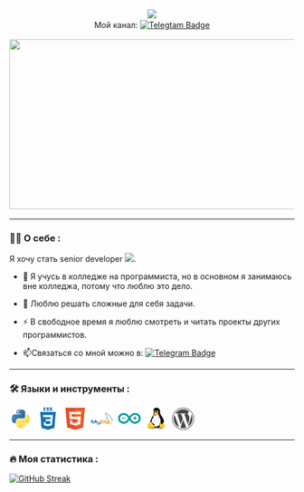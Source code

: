 <div id="header" align="center">
  <img src="https://i.pinimg.com/originals/75/8f/1c/758f1cd8cede9c3e4711306fc030f4ce.gif" width="150"/>
</div>

<div id="badges" align="center">
  Мой канал:
  <a href="https://t.me/a1exeyvich">
    <img src="https://img.shields.io/badge/Telegram-blue?style=for-the-badge&logo=telegram`&logoColor=white" alt="Telegtam Badge"/>
  </a>
</div>

<div align="center">
  <img src="https://komarev.com/ghpvc/?username=A1exeyevich&style=flat-square&color=blue" alt=""/>
</div>

<div align="center">
  <img src="https://media.giphy.com/media/dWesBcTLavkZuG35MI/giphy.gif" width="600" height="300"/>
</div>

___
### :woman_technologist: О себе :
Я хочу стать senior developer <img src="https://media.giphy.com/media/WUlplcMpOCEmTGBtBW/giphy.gif" width="30">.

- :telescope: Я учусь в колледже на программиста, но в основном я занимаюсь вне колледжа, потому что люблю это дело. 

- :seedling: Люблю решать сложные для себя задачи.

- :zap: В свободное время я люблю смотреть и читать проекты других программистов.

- :mailbox:Связаться со мной можно в: [![Telegram Badge](https://img.shields.io/badge/Telegram-blue?style=for-the-badge&logo=telegram`&logoColor=white)](https://t.me/luccyass)
___

### :hammer_and_wrench: Языки и инструменты :

<div>
  <img src="https://raw.githubusercontent.com/devicons/devicon/1119b9f84c0290e0f0b38982099a2bd027a48bf1/icons/python/python-original.svg" title="Python" alt="Python" width="40" height="40"/>&nbsp;
  <img src="https://github.com/devicons/devicon/blob/master/icons/css3/css3-plain-wordmark.svg"  title="CSS3" alt="CSS" width="40" height="40"/>&nbsp;
  <img src="https://github.com/devicons/devicon/blob/master/icons/html5/html5-original.svg" title="HTML5" alt="HTML" width="40" height="40"/>&nbsp;
  <img src="https://github.com/devicons/devicon/blob/master/icons/mysql/mysql-original-wordmark.svg" title="MySQL"  alt="MySQL" width="40" height="40"/>&nbsp;
  <img src="https://raw.githubusercontent.com/devicons/devicon/1119b9f84c0290e0f0b38982099a2bd027a48bf1/icons/arduino/arduino-original.svg" title="Arduino"  alt="Arduino" width="40" height="40"/>&nbsp;
  <img src="https://raw.githubusercontent.com/devicons/devicon/1119b9f84c0290e0f0b38982099a2bd027a48bf1/icons/linux/linux-original.svg" title="linux"  alt="linux" width="40" height="40"/>&nbsp;
  <img src="https://raw.githubusercontent.com/devicons/devicon/1119b9f84c0290e0f0b38982099a2bd027a48bf1/icons/wordpress/wordpress-plain.svg" title="WordPress"  alt="WordPress" width="40" height="40"/>&nbsp
</div>

___
### :fire: Моя статистика :

[![GitHub Streak](http://github-readme-streak-stats.herokuapp.com?user=A1exeyevich&theme=dark&locale=ru)](https://git.io/streak-stats)
